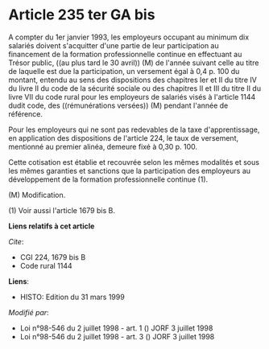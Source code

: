 # Article 235 ter GA bis

A compter du 1er janvier 1993, les employeurs occupant au minimum dix salariés doivent s'acquitter d'une partie de leur
participation au financement de la formation professionnelle continue en effectuant au Trésor public, ((au plus tard le 30
avril)) (M) de l'année suivant celle au titre de laquelle est due la participation, un versement égal à 0,4 p. 100 du
montant, entendu au sens des dispositions des chapitres Ier et II du titre IV du livre II du code de la sécurité sociale ou
des chapitres II et III du titre II du livre VII du code rural pour les employeurs de salariés visés à l'article 1144 dudit
code, des ((rémunérations versées)) (M) pendant l'année de référence.

Pour les employeurs qui ne sont pas redevables de la taxe d'apprentissage, en application des dispositions de l'article 224,
le taux de versement, mentionné au premier alinéa, demeure fixé à 0,30 p. 100.

Cette cotisation est établie et recouvrée selon les mêmes modalités et sous les mêmes garanties et sanctions que la
participation des employeurs au développement de la formation professionnelle continue (1).

(M) Modification.

(1) Voir aussi l'article 1679 bis B.

**Liens relatifs à cet article**

_Cite_:

  - CGI 224, 1679 bis B
  - Code rural 1144

**Liens**:

  - HISTO: Edition du 31 mars 1999

_Modifié par_:

  - Loi n°98-546 du 2 juillet 1998 - art. 1 () JORF 3 juillet 1998
  - Loi n°98-546 du 2 juillet 1998 - art. 3 () JORF 3 juillet 1998
